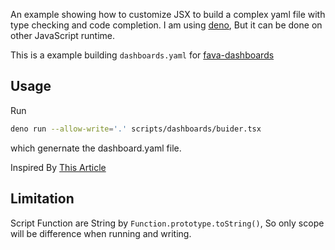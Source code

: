 An example showing how to customize JSX to build a complex yaml file with type
checking and code completion. I am using [deno](https://deno.land), But it can
be done on other JavaScript runtime.

This is a example building `dashboards.yaml` for
[fava-dashboards](https://github.com/andreasgerstmayr/fava-dashboards)

## Usage

Run

```bash
deno run --allow-write='.' scripts/dashboards/buider.tsx
```

which genernate the dashboard.yaml file.

Inspired By
[This Article](https://kirbysayshi.com/2020/03/21/considering-then-abandoning-jsx-for-structured-yaml-config.html)

## Limitation

Script Function are String by `Function.prototype.toString()`, So only scope
will be difference when running and writing.
